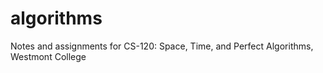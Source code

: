 # algorithms
Notes and assignments for CS-120: Space, Time, and Perfect Algorithms, Westmont College
